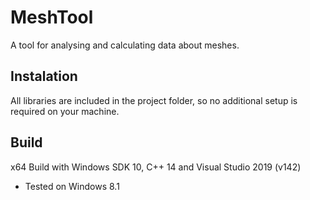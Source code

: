 # MeshTool
A tool for analysing and calculating data about meshes.

## Instalation

All libraries are included in the project folder, so no additional setup is required on your machine.

## Build

x64 Build with Windows SDK 10, C++ 14 and Visual Studio 2019 (v142)
- Tested on Windows 8.1

